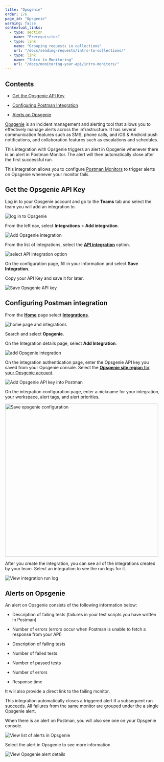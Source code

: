 ```yaml
---
title: "Opsgenie"
order: 176
page_id: "Opsgenie"
warning: false
contextual_links:
  - type: section
    name: "Prerequisites"
  - type: link
    name: "Grouping requests in collections"
    url: "/docs/sending-requests/intro-to-collections/"
  - type: link
    name: "Intro to Monitoring"
    url: "/docs/monitoring-your-api/intro-monitors/"
---
```


## Contents

* [Get the Opsgenie API Key](#get-the-opsgenie-api-key)

* [Configuring Postman Integration](#configuring-postman-integration)

* [Alerts on Opsgenie](#alerts-on-opsgenie)

[Opsgenie](https://www.atlassian.com/software/opsgenie) is an incident management and alerting tool that allows you to effectively manage alerts across the infrastructure. It has several communication features such as SMS, phone calls, and iOS & Android push notifications, and collaboration features such as escalations and schedules.

This integration with Opsgenie triggers an alert in Opsgenie whenever there is an alert in Postman Monitor. The alert will then automatically close after the first successful run.

This integration allows you to configure [Postman Monitors](/docs/monitoring-your-api/intro-monitors/) to trigger alerts on Opsgenie whenever your monitor fails.

## Get the Opsgenie API Key

Log in to your Opsgenie account and go to the **Teams** tab and select the team you will add an integration to.

![log in to Opsgenie](https://assets.postman.com/postman-docs/opsgenie-teams-select-bb.jpg)

From the left nav, select **Integrations** > **Add integration**.

![Add Opsgenie integration](https://assets.postman.com/postman-docs/opsgenie-teams-add-integration-bb.jpg)

From the list of integrations, select the [**API integration**](https://support.atlassian.com/opsgenie/docs/what-is-a-default-api-integration/) option.

![select API integration option](https://assets.postman.com/postman-docs/opsgenie-search-select-api.jpg)

On the configuration page, fill in your information and select **Save Integration**.

Copy your API Key and save it for later.

![Save Opsgenie API key](https://assets.postman.com/postman-docs/opsgenie-save-integration.jpg)

## Configuring Postman integration

From the **[Home](https://go.postman.co/home)** page select **[Integrations](https://go.postman.co/integrations)**.

![home page and integrations](https://assets.postman.com/postman-docs/home-integrations.jpg)

Search and select **Opsgenie**.

On the Integration details page, select **Add Integration**.

![add Opsgenie integration](https://assets.postman.com/postman-docs/opsgenie-add-integration-b.jpg)

On the integration authentication page, enter the Opsgenie API key you saved from your Opsgenie console. Select the [**Opsgenie site region** for your Opsgenie account](https://support.atlassian.com/opsgenie/docs/opsgenie-data-residency/).

![Add Opsgenie API key into Postman](https://assets.postman.com/postman-docs/opsgenie-with-api-key.jpg)

On the integration configuration page, enter a nickname for your integration, your workspace, alert tags, and alert priorities.

<img src="https://assets.postman.com/postman-docs/opsgenie-save-configuration-b.jpg" alt="Save opsgenie configuration" width="500px"/>

After you create the integration, you can see all of the integrations created by your team. Select an integration to see the run logs for it.

![View integration run log](https://assets.postman.com/postman-docs/opsgenie-run-logs.jpg)

## Alerts on Opsgenie

An alert on Opsgenie consists of the following information below:

* Description of failing tests (failures in your test scripts you have written in Postman)
* Number of errors (errors occur when Postman is unable to fetch a response from your API)

* Description of failing tests
* Number of failed tests
* Number of passed tests
* Number of errors
* Response time

It will also provide a direct link to the failing monitor.

This integration automatically closes a triggered alert if a subsequent run succeeds. All failures from the same monitor are grouped under the a single Opsgenie alert.

When there is an alert on Postman, you will also see one on your Opsgenie console.

![View list of alerts in Opsgenie](https://assets.postman.com/postman-docs/opsgenie-alerts-list-bb.jpg)

Select the alert in Opsgenie to see more information.

![View Opsgenie alert details](https://assets.postman.com/postman-docs/opsgenie-alerts-details.jpg)
